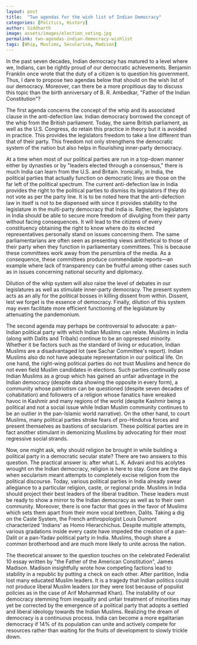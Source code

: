 ```yaml
---
layout: post
title:  "Two agendas for the wish list of Indian Democracy"
categories: [Politics, History]
author: Siddharth
image: assets/images/election_voting.jpg
permalink: two-agendas-indian-democracy-wishlist
tags: [Whip, Muslims, Secularism, Madison]
---
```

In the past seven decades, Indian democracy has matured to a level where we, Indians, can be rightly proud of our democratic achievements. Benjamin Franklin once wrote that the duty of a citizen is to question his government. Thus, I dare to propose two agendas below that should on the wish list of our democracy. Moreover, can there be a more propitious day to discuss this topic than the birth anniversary of B. R. Ambedkar, "Father of the Indian Constitution"?

The first agenda concerns the concept of the whip and its associated clause in the anti-defection law. Indian democracy borrowed the concept of the whip from the British parliament. Today, the same British parliament, as well as the U.S. Congress, do retain this practice in theory but it is avoided in practice. This provides the legislators freedom to take a line different than that of their party. This freedom not only strengthens the democratic system of the nation but also helps in flourishing inner-party democracy.

At a time when most of our political parties are run in a top-down manner either by dynasties or by "leaders elected through a consensus," there is much India can learn from the U.S. and Britain. Ironically, in India, the political parties that actually function on democratic lines are those on the far left of the political spectrum. The current anti-defection law in India provides the right to the political parties to dismiss its legislators if they do not vote as per the party line. It is to be noted here that the anti-defection law in itself is not to be dispensed with since it provides stability to the legislature in the multi-party democracy that India is. Rather, the legislators in India should be able to secure more freedom of divulging from their party without facing consequences. It will lead to the citizens of every constituency obtaining the right to know where do its elected representatives personally stand on issues concerning them. The same parliamentarians are often seen as presenting views antithetical to those of their party when they function in parliamentary committees. This is because these committees work away from the penumbra of the media. As a consequence, these committees produce commendable reports—an example where lack of transparency can be fruitful among other cases such as in issues concerning national security and diplomacy.

Dilution of the whip system will also raise the level of debates in our legislatures as well as stimulate inner-party democracy. The present system acts as an ally for the political bosses in killing dissent from within. Dissent, lest we forget is the essence of democracy. Finally, dilution of this system may even facilitate more efficient functioning of the legislature by attenuating the pandemonium.

The second agenda may perhaps be controversial to advocate: a pan-Indian political party with which Indian Muslims can relate. Muslims in India (along with Dalits and Tribals) continue to be an oppressed minority. Whether it be factors such as the standard of living or education, Indian Muslims are a disadvantaged lot (see Sachar Committee's report). Indian Muslims also do not have adequate representation in our political life. On one hand, the right-wing political parties do not trust Muslims and hence do not even field Muslim candidates in elections. Such parties continually pose Indian Muslims as a group which has gained an unfair advantage in the Indian democracy (despite data showing the opposite in every form), a community whose patriotism can be questioned (despite seven decades of cohabitation) and followers of a religion whose fanatics have wreaked havoc in Kashmir and many regions of the world (despite Kashmir being a political and not a social issue while Indian Muslim community continues to be an outlier in the pan-Islamic world narrative). On the other hand, to court Muslims, many political parties stroke fears of pro-Hindutva forces and present themselves as bastions of secularism. These political parties are in fact another stimulant in demonizing Muslims by advocating for their most regressive social strands.

Now, one might ask, why should religion be brought in while building a political party in a democratic secular state? There are two answers to this question. The practical answer is: after what L. K. Advani and his acolytes wrought on the Indian democracy, religion is here to stay. Gone are the days when secularism meant attempts to completely excise religion from the political discourse. Today, various political parties in India already swear allegiance to a particular religion, caste, or regional pride. Muslims in India should project their best leaders of the liberal tradition. These leaders must be ready to show a mirror to the Indian democracy as well as to their own community. Moreover, there is one factor that goes in the favor of Muslims which sets them apart from their more vocal brethren, Dalits. Taking a dig on the Caste System, the French anthropologist Louis Dumont characterized 'Indians' as Homo Hierarchichus. Despite multiple attempts, various gradations inside every caste have impeded the creation of a pan-Dalit or a pan-Yadav political party in India. Muslims, though share a common brotherhood and are much more likely to unite across the nation.

The theoretical answer to the question touches on the celebrated Federalist 10 essay written by "the Father of the American Constitution", James Madison. Madison insightfully wrote how competing factions lead to stability in a republic by putting a check on each other. After partition, India lost many educated Muslim leaders. It is a tragedy that Indian politics could not produce liberal Muslim leaders (or they were lost because of populist policies as in the case of Arif Mohammad Khan). The instability of our democracy stemming from inequality and unfair treatment of minorities may yet be corrected by the emergence of a political party that adopts a settled and liberal ideology towards the Indian Muslims. Realizing the dream of democracy is a continuous process. India can become a more egalitarian democracy if 14% of its population can unite and actively compete for resources rather than waiting for the fruits of development to slowly trickle down.